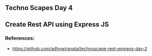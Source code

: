 ## Techno Scapes Day 4
## Create Rest API using Express JS
### References:
- https://github.com/adhywiranata/technoscape-rest-express-day-2

